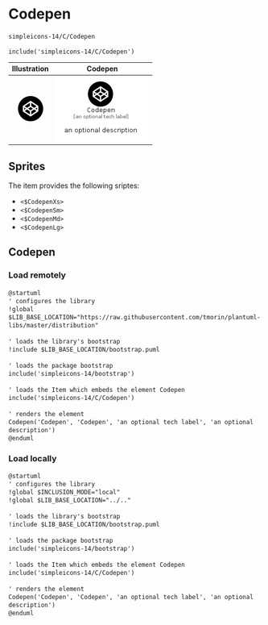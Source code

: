 # Codepen


```text
simpleicons-14/C/Codepen
```

```text
include('simpleicons-14/C/Codepen')
```



| Illustration | Codepen |
| :---: | :---: |
| ![illustration for Illustration](../../simpleicons-14/C/Codepen.png) | ![illustration for Codepen](../../simpleicons-14/C/Codepen.Local.png) |



## Sprites
The item provides the following sriptes:

- `<$CodepenXs>`
- `<$CodepenSm>`
- `<$CodepenMd>`
- `<$CodepenLg>`





## Codepen

### Load remotely
```plantuml
@startuml
' configures the library
!global $LIB_BASE_LOCATION="https://raw.githubusercontent.com/tmorin/plantuml-libs/master/distribution"

' loads the library's bootstrap
!include $LIB_BASE_LOCATION/bootstrap.puml

' loads the package bootstrap
include('simpleicons-14/bootstrap')

' loads the Item which embeds the element Codepen
include('simpleicons-14/C/Codepen')

' renders the element
Codepen('Codepen', 'Codepen', 'an optional tech label', 'an optional description')
@enduml
```

### Load locally
```plantuml
@startuml
' configures the library
!global $INCLUSION_MODE="local"
!global $LIB_BASE_LOCATION="../.."

' loads the library's bootstrap
!include $LIB_BASE_LOCATION/bootstrap.puml

' loads the package bootstrap
include('simpleicons-14/bootstrap')

' loads the Item which embeds the element Codepen
include('simpleicons-14/C/Codepen')

' renders the element
Codepen('Codepen', 'Codepen', 'an optional tech label', 'an optional description')
@enduml
```

